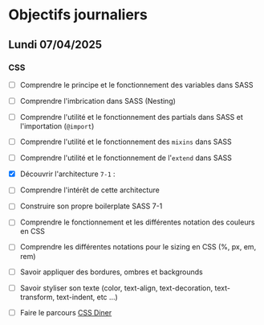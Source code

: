 # Objectifs journaliers

## Lundi 07/04/2025

### CSS

- [ ] Comprendre le principe et le fonctionnement des variables dans SASS
- [ ] Comprendre l'imbrication dans SASS (Nesting)
- [ ] Comprendre l'utilité et le fonctionnement des partials dans SASS et l'importation (`@import`)
- [ ] Comprendre l'utilité et le fonctionnement des `mixins` dans SASS
- [ ] Comprendre l'utilité et le fonctionnement de l'`extend` dans SASS
- [x] Découvrir l'architecture `7-1` :
- [ ] Comprendre l'intérêt de cette architecture
- [ ] Construire son propre boilerplate SASS 7-1

- [ ] Comprendre le fonctionnement et les différentes notation des couleurs en CSS
- [ ] Comprendre les différentes notations pour le sizing en CSS (%, px, em, rem)
- [ ] Savoir appliquer des bordures, ombres et backgrounds
- [ ] Savoir styliser son texte (color, text-align, text-decoration, text-transform, text-indent, etc …)
- [ ] Faire le parcours [CSS Diner](https://flukeout.github.io/)
 
